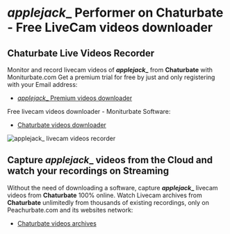 # _applejack__ Performer on Chaturbate - Free LiveCam videos downloader

## Chaturbate Live Videos Recorder

Monitor and record livecam videos of **_applejack__** from **Chaturbate** with Moniturbate.com
Get a premium trial for free by just and only registering with your Email address:
* [_applejack__ Premium videos downloader](https://moniturbate.com/request-demo-licence-key.html)

Free livecam videos downloader - Moniturbate Software:
* [Chaturbate videos downloader](https://moniturbate.com/moniturbate-download-software.html)

![_applejack__ livecam videos recorder](https://peachurnet.com/templates/moniturbate-software.png)


## Capture _applejack__ videos from the Cloud and watch your recordings on Streaming

Without the need of downloading a software, capture **_applejack__** livecam videos from **Chaturbate** 100% online.
Watch Livecam archives from **Chaturbate** unlimitedly from thousands of existing recordings, only on Peachurbate.com and its websites network:
* [Chaturbate videos archives](https://peachurnet.com/)